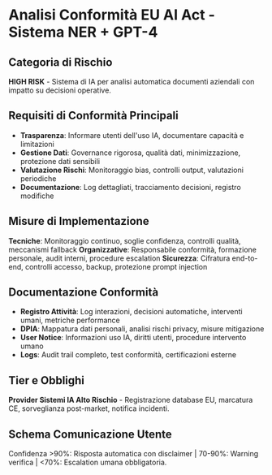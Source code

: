 # Analisi Conformità EU AI Act - Sistema NER + GPT-4

## Categoria di Rischio
**HIGH RISK** - Sistema di IA per analisi automatica documenti aziendali con impatto su decisioni operative.

## Requisiti di Conformità Principali
- **Trasparenza**: Informare utenti dell'uso IA, documentare capacità e limitazioni
- **Gestione Dati**: Governance rigorosa, qualità dati, minimizzazione, protezione dati sensibili
- **Valutazione Rischi**: Monitoraggio bias, controlli output, valutazioni periodiche
- **Documentazione**: Log dettagliati, tracciamento decisioni, registro modifiche

## Misure di Implementazione
**Tecniche**: Monitoraggio continuo, soglie confidenza, controlli qualità, meccanismi fallback
**Organizzative**: Responsabile conformità, formazione personale, audit interni, procedure escalation
**Sicurezza**: Cifratura end-to-end, controlli accesso, backup, protezione prompt injection

## Documentazione Conformità
- **Registro Attività**: Log interazioni, decisioni automatiche, interventi umani, metriche performance
- **DPIA**: Mappatura dati personali, analisi rischi privacy, misure mitigazione
- **User Notice**: Informazioni uso IA, diritti utenti, procedure intervento umano
- **Logs**: Audit trail completo, test conformità, certificazioni esterne

## Tier e Obblighi
**Provider Sistemi IA Alto Rischio** - Registrazione database EU, marcatura CE, sorveglianza post-market, notifica incidenti.

## Schema Comunicazione Utente
Confidenza >90%: Risposta automatica con disclaimer | 70-90%: Warning verifica | <70%: Escalation umana obbligatoria.